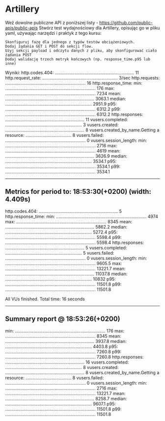 # Artillery
Weź dowolne publiczne API z poniższej listy - https://github.com/public-apis/public-apis Stwórz test wydajnościowy dla Artillery, opisując go w pliku yaml, używając narzędzi i praktyk z tego kursu:

    Skonfiguruj fazę dla jednego z typów testów obciążeniowych.
    Dodaj żądania GET i POST do sekcji flow.
    Użyj sekcji payload i odczytu danych z pliku, aby skonfigurować ciało żądania POST
    Dodaj walidację trzech metryk końcowych (np. response_time.p95 lub inne)
    
Wyniki: 
http.codes.404: ................................................................ 11
http.request_rate: ............................................................. 3/sec
http.requests: ................................................................. 16
http.response_time:
  min: ......................................................................... 176
  max: ......................................................................... 7234
  mean: ........................................................................ 3063.1
  median: ...................................................................... 2951.9
  p95: ......................................................................... 6312.2
  p99: ......................................................................... 6312.2
http.responses: ................................................................ 11
vusers.completed: .............................................................. 3
vusers.created: ................................................................ 8
vusers.created_by_name.Getting a resource: ..................................... 8
vusers.failed: ................................................................. 0
vusers.session_length:
  min: ......................................................................... 2716
  max: ......................................................................... 4619
  mean: ........................................................................ 3626.9
  median: ...................................................................... 3534.1
  p95: ......................................................................... 3534.1
  p99: ......................................................................... 3534.1


--------------------------------------
Metrics for period to: 18:53:30(+0200) (width: 4.409s)
--------------------------------------

http.codes.404: ................................................................ 5
http.response_time:
  min: ......................................................................... 4974
  max: ......................................................................... 8345
  mean: ........................................................................ 5862.2
  median: ...................................................................... 5272.4
  p95: ......................................................................... 5598.4
  p99: ......................................................................... 5598.4
http.responses: ................................................................ 5
vusers.completed: .............................................................. 5
vusers.failed: ................................................................. 0
vusers.session_length:
  min: ......................................................................... 9605.5
  max: ......................................................................... 13221.7
  mean: ........................................................................ 11037.8
  median: ...................................................................... 10832
  p95: ......................................................................... 11501.8
  p99: ......................................................................... 11501.8


All VUs finished. Total time: 16 seconds

--------------------------------
Summary report @ 18:53:26(+0200)
--------------------------------

  min: ......................................................................... 176
  max: ......................................................................... 8345
  mean: ........................................................................ 3937.8
  median: ...................................................................... 4403.8
  p95: ......................................................................... 7260.8
  p99: ......................................................................... 7260.8
http.responses: ................................................................ 16
vusers.completed: .............................................................. 8
vusers.created: ................................................................ 8
vusers.created_by_name.Getting a resource: ..................................... 8
vusers.failed: ................................................................. 0
vusers.session_length:
  min: ......................................................................... 2716
  max: ......................................................................... 13221.7
  mean: ........................................................................ 8258.7
  median: ...................................................................... 9607.1
  p95: ......................................................................... 11501.8
  p99: ......................................................................... 11501.8